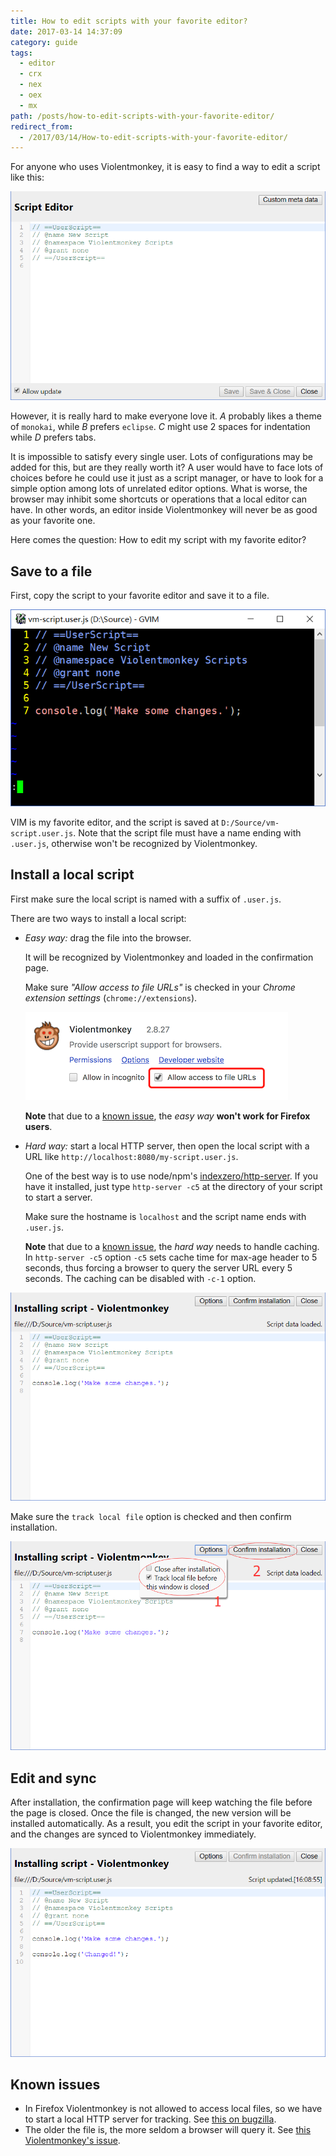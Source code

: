 ```yaml
---
title: How to edit scripts with your favorite editor?
date: 2017-03-14 14:37:09
category: guide
tags:
  - editor
  - crx
  - nex
  - oex
  - mx
path: /posts/how-to-edit-scripts-with-your-favorite-editor/
redirect_from:
  - /2017/03/14/How-to-edit-scripts-with-your-favorite-editor/
---
```


For anyone who uses Violentmonkey, it is easy to find a way to edit a script like this:

![](editor-1.png)

However, it is really hard to make everyone love it. *A* probably likes a theme of `monokai`, while *B* prefers `eclipse`. *C* might use 2 spaces for indentation while *D* prefers tabs.

It is impossible to satisfy every single user. Lots of configurations may be added for this, but are they really worth it? A user would have to face lots of choices before he could use it just as a script manager, or have to look for a simple option among lots of unrelated editor options. What is worse, the browser may inhibit some shortcuts or operations that a local editor can have. In other words, an editor inside Violentmonkey will never be as good as your favorite one.

Here comes the question: How to edit my script with my favorite editor?

Save to a file
---

First, copy the script to your favorite editor and save it to a file.

![](editor-2.png)

VIM is my favorite editor, and the script is saved at `D:/Source/vm-script.user.js`. Note that the script file must have a name ending with `.user.js`, otherwise won't be recognized by Violentmonkey.

Install a local script
---

First make sure the local script is named with a suffix of `.user.js`.

There are two ways to install a local script:

- *Easy way:* drag the file into the browser.

  It will be recognized by Violentmonkey and loaded in the confirmation page.

  Make sure *"Allow access to file URLs"* is checked in your *Chrome extension settings* (`chrome://extensions`).

  ![](editor-6.png)

  **Note** that due to a [known issue](#known-issues), the *easy way* **won't work for Firefox users**.

- *Hard way:* start a local HTTP server, then open the local script with a URL like `http://localhost:8080/my-script.user.js`.

  One of the best way is to use node/npm's [indexzero/http-server](https://github.com/indexzero/http-server#readme). If you have it installed, just type `http-server -c5` at the directory of your script to start a server.

  Make sure the hostname is `localhost` and the script name ends with `.user.js`.

  **Note** that due to a [known issue](https://github.com/violentmonkey/violentmonkey/issues/460#issuecomment-434335758), the *hard way* needs to handle caching. In `http-server -c5` option `-c5` sets cache time for max-age header to 5 seconds, thus forcing a browser to query the server URL every 5 seconds. The caching can be disabled with `-c-1` option.

![](editor-3.png)

Make sure the `track local file` option is checked and then confirm installation.

![](editor-4.png)

Edit and sync
---

After installation, the confirmation page will keep watching the file before the page is closed. Once the file is changed, the new version will be installed automatically. As a result, you edit the script in your favorite editor, and the changes are synced to Violentmonkey immediately.

![](editor-5.png)

Known issues
---
- In Firefox Violentmonkey is not allowed to access local files, so we have to start a local HTTP server for tracking. See [this on bugzilla](https://bugzilla.mozilla.org/show_bug.cgi?id=1266960).
- The older the file is, the more seldom a browser will query it. See [this Violentmonkey's issue](https://github.com/violentmonkey/violentmonkey/issues/460#issuecomment-434335758).
